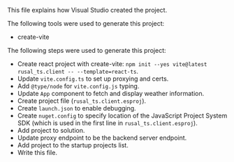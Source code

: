 This file explains how Visual Studio created the project.

The following tools were used to generate this project:
- create-vite

The following steps were used to generate this project:
- Create react project with create-vite: `npm init --yes vite@latest rusal_ts.client -- --template=react-ts`.
- Update `vite.config.ts` to set up proxying and certs.
- Add `@type/node` for `vite.config.js` typing.
- Update `App` component to fetch and display weather information.
- Create project file (`rusal_ts.client.esproj`).
- Create `launch.json` to enable debugging.
- Create `nuget.config` to specify location of the JavaScript Project System SDK (which is used in the first line in `rusal_ts.client.esproj`).
- Add project to solution.
- Update proxy endpoint to be the backend server endpoint.
- Add project to the startup projects list.
- Write this file.
